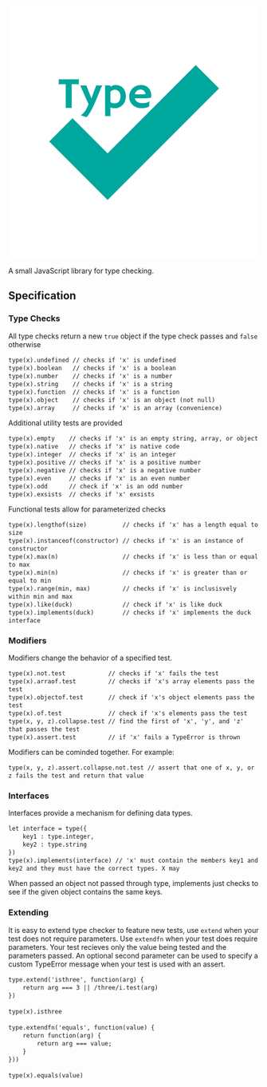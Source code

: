 <img src='docs/logo.png'>

A small JavaScript library for type checking.

## Specification

### Type Checks

All type checks return a new `true` object if the type check passes
and `false` otherwise
```
type(x).undefined // checks if 'x' is undefined
type(x).boolean   // checks if 'x' is a boolean
type(x).number    // checks if 'x' is a number
type(x).string    // checks if 'x' is a string
type(x).function  // checks if 'x' is a function
type(x).object    // checks if 'x' is an object (not null)
type(x).array     // checks if 'x' is an array (convenience)
```

Additional utility tests are provided
```
type(x).empty    // checks if 'x' is an empty string, array, or object
type(x).native   // checks if 'x' is native code
type(x).integer  // checks if 'x' is an integer
type(x).positive // checks if 'x' is a positive number
type(x).negative // checks if 'x' is a negative number
type(x).even     // checks if 'x' is an even number
type(x).odd      // check if 'x' is an odd number
type(x).exsists  // checks if 'x' exsists
```

Functional tests allow for parameterized checks
```
type(x).lengthof(size)          // checks if 'x' has a length equal to size
type(x).instanceof(constructor) // checks if 'x' is an instance of constructor
type(x).max(n)                  // checks if 'x' is less than or equal to max
type(x).min(n)                  // checks if 'x' is greater than or equal to min
type(x).range(min, max)         // checks if 'x' is inclusisvely within min and max
type(x).like(duck)              // check if 'x' is like duck
type(x).implements(duck)        // checks if 'x' implements the duck interface
```

### Modifiers

Modifiers change the behavior of a specified test.
```
type(x).not.test            // checks if 'x' fails the test
type(x).arraof.test         // checks if 'x's array elements pass the test
type(x).objectof.test       // check if 'x's object elements pass the test
type(x).of.test             // check if 'x's elements pass the test
type(x, y, z).collapse.test // find the first of 'x', 'y', and 'z' that passes the test
type(x).assert.test         // if 'x' fails a TypeError is thrown
```

Modifiers can be cominded together. For example:
```
type(x, y, z).assert.collapse.not.test // assert that one of x, y, or z fails the test and return that value
```

### Interfaces

Interfaces provide a mechanism for defining data types.
```
let interface = type({
    key1 : type.integer,
    key2 : type.string
})
type(x).implements(interface) // 'x' must contain the members key1 and key2 and they must have the correct types. X may
```

When passed an object not passed through type, implements just checks to
see if the given object contains the same keys.

### Extending

It is easy to extend type checker to feature new tests, use `extend` when
your test does not require parameters. Use `extendfn` when your test
does require parameters. Your test recieves only the value being tested
and the parameters passed. An optional second parameter can be used to
specify a custom TypeError message when your test is used with an assert.
```
type.extend('isthree', function(arg) {
    return arg === 3 || /three/i.test(arg)
})

type(x).isthree

type.extendfn('equals', function(value) {
    return function(arg) {
        return arg === value;
    }
}))

type(x).equals(value)
```